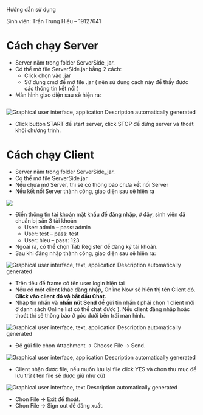 ﻿Hướng dẫn sử dụng

Sinh viên: Trần Trung Hiếu – 19127641

# Cách chạy Server
- Server nằm trong folder ServerSide\_jar.
- Có thể mở file ServerSide.jar bằng 2 cách:
  - Click chọn vào .jar
  - Sử dụng cmd để mở file .jar ( nên sử dụng  cách này để thấy được các thông tin kết nối ) 
- Màn hình giao diện sau sẽ hiện ra:

` `![Graphical user interface, application
Description automatically generated](Aspose.Words.71296d4f-0ff5-48f1-ad37-73dd9729a02a.001.png)

- Click button START để start server, click STOP để dừng server và thoát khỏi chương trình. 
# Cách chạy Client
- Server nằm trong folder ServerSide\_jar.
- Có thể mở file ServerSide.jar
- Nếu chưa mở Server, thì sẽ có thông báo chưa kết nối Server
- Nếu kết nối Server thành công, giao diện sau sẽ hiện ra

![](Aspose.Words.71296d4f-0ff5-48f1-ad37-73dd9729a02a.002.png) 

- Điền thông tin tài khoản mật khẩu để đăng nhập, ở đây, sinh viên đã chuẩn bị sẵn 3 tài khoản
  - User: admin – pass: admin
  - User: test – pass: test
  - User: hieu – pass: 123
- Ngoài ra, có thể chọn Tab Register để đăng ký tài khoản.
- Sau khi đăng nhập thành công, giao diện sau sẽ hiện ra:

![Graphical user interface, text, application
Description automatically generated](Aspose.Words.71296d4f-0ff5-48f1-ad37-73dd9729a02a.003.png)

- Trên tiêu đề frame có tên user login hiện tại
- Nếu có một client khác đăng nhập, Online Now sẽ hiển thị tên Client đó. **Click vào client đó và bắt đầu Chat.**
- Nhập tin nhắn và **nhấn nút Send** để gửi tin nhắn ( phải chọn 1 client mới ở danh sách Online list có thể chat được ). Nếu client đăng nhập hoặc  thoát thì sẽ thông báo ở góc dưới bên trái màn hình.

![Graphical user interface, text, application
Description automatically generated](Aspose.Words.71296d4f-0ff5-48f1-ad37-73dd9729a02a.004.png)

- Để gửi file chọn Attachment -> Choose File -> Send.

![Graphical user interface, application
Description automatically generated](Aspose.Words.71296d4f-0ff5-48f1-ad37-73dd9729a02a.005.png)

- Client nhận được file, nếu muốn lưu lại file click YES và chọn thư mục để lưu trữ ( tên file sẽ được giữ như cũ)

![Graphical user interface, text
Description automatically generated](Aspose.Words.71296d4f-0ff5-48f1-ad37-73dd9729a02a.006.png)

- Chọn File -> Exit để thoát.
- Chọn File -> Sign out để đăng xuất.

